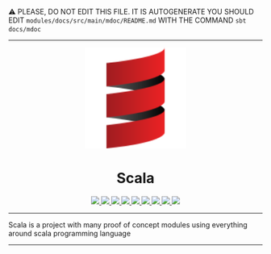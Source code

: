 :warning: PLEASE, DO NOT EDIT THIS FILE.
IT IS AUTOGENERATE YOU SHOULD EDIT `modules/docs/src/main/mdoc/README.md`
WITH THE COMMAND `sbt docs/mdoc`

---

<p align="center"><img width="200" src="https://raw.githubusercontent.com/mvillafuertem/scala/master/scala-lang-icon.svg"/></p>
<h1 align="center">Scala</h1>
<p align="center">
  <a href="https://www.paypal.com/cgi-bin/webscr?cmd=_donations&business=HE7K7HLJJBVWN&currency_code=EUR&source=url">
    <img src="https://img.shields.io/badge/donate-PayPal-green.svg?logo=paypal"/>
  </a>
  <a href="https://github.com/scala/scala/releases">
    <img src="https://img.shields.io/badge/scala-2.13.5-red.svg?logo=scala&logoColor=red"/>
  </a>  
  <a href="https://www.oracle.com/technetwork/java/javase/11all-relnotes-5013287.html">
    <img src="https://img.shields.io/badge/jdk-15.0.1-orange.svg?logo=java&logoColor=white"/>
  </a>  
  <a href="https://github.com/sbt/sbt/releases">
    <img src="https://img.shields.io/badge/sbt-1.4.7-blue.svg?logo=sbt"/>
  </a>
  <a href="https://codecov.io/gh/mvillafuertem/scala">
    <img src="https://codecov.io/gh/mvillafuertem/scala/branch/master/graph/badge.svg?style=svg"/>
  </a>    
  <a href="https://github.com/mvillafuertem/scala/actions?query=workflow%3A%22scalaci%22">
    <img src="https://github.com/mvillafuertem/scala/workflows/scalaci/badge.svg"/>
  </a>  
  <a href="https://circleci.com/gh/mvillafuertem/scala">
    <img src="https://img.shields.io/circleci/build/github/mvillafuertem/scala?logo=circleci&style=flat"/>
  </a>  
  <a href="https://travis-ci.com/mvillafuertem/scala">
    <img src="https://img.shields.io/travis/mvillafuertem/scala/master.svg?logo=travis&style=flat"/>
  </a>  
  <a href="https://github.com/scala-steward-org/scala-steward">
    <img src="https://img.shields.io/badge/Scala_Steward-helping-blue.svg?style=flat&logo=data:image/png;base64,iVBORw0KGgoAAAANSUhEUgAAAA4AAAAQCAMAAAARSr4IAAAAVFBMVEUAAACHjojlOy5NWlrKzcYRKjGFjIbp293YycuLa3pYY2LSqql4f3pCUFTgSjNodYRmcXUsPD/NTTbjRS+2jomhgnzNc223cGvZS0HaSD0XLjbaSjElhIr+AAAAAXRSTlMAQObYZgAAAHlJREFUCNdNyosOwyAIhWHAQS1Vt7a77/3fcxxdmv0xwmckutAR1nkm4ggbyEcg/wWmlGLDAA3oL50xi6fk5ffZ3E2E3QfZDCcCN2YtbEWZt+Drc6u6rlqv7Uk0LdKqqr5rk2UCRXOk0vmQKGfc94nOJyQjouF9H/wCc9gECEYfONoAAAAASUVORK5CYII="/>
  </a>
</p> 

****

Scala is a project with many proof of concept modules 
using everything around scala programming language

****
